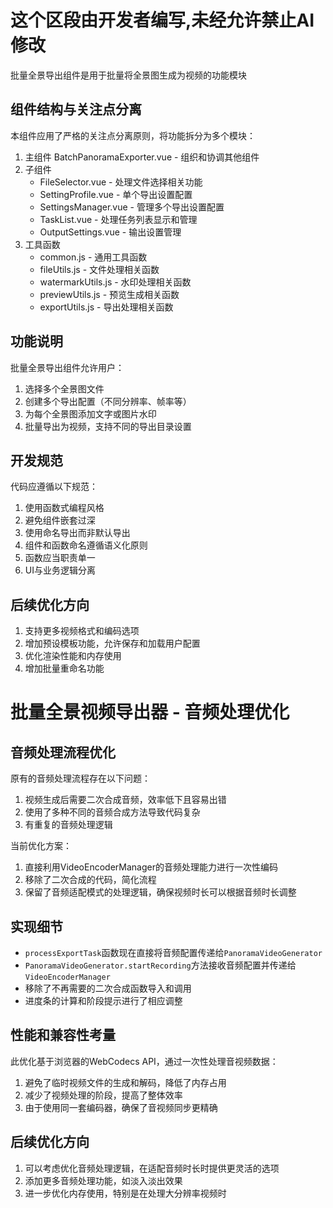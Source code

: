 # 这个区段由开发者编写,未经允许禁止AI修改
批量全景导出组件是用于批量将全景图生成为视频的功能模块

## 组件结构与关注点分离

本组件应用了严格的关注点分离原则，将功能拆分为多个模块：

1. 主组件 BatchPanoramaExporter.vue - 组织和协调其他组件
2. 子组件
   - FileSelector.vue - 处理文件选择相关功能
   - SettingProfile.vue - 单个导出设置配置
   - SettingsManager.vue - 管理多个导出设置配置
   - TaskList.vue - 处理任务列表显示和管理
   - OutputSettings.vue - 输出设置管理
3. 工具函数
   - common.js - 通用工具函数
   - fileUtils.js - 文件处理相关函数
   - watermarkUtils.js - 水印处理相关函数
   - previewUtils.js - 预览生成相关函数
   - exportUtils.js - 导出处理相关函数

## 功能说明

批量全景导出组件允许用户：
1. 选择多个全景图文件
2. 创建多个导出配置（不同分辨率、帧率等）
3. 为每个全景图添加文字或图片水印
4. 批量导出为视频，支持不同的导出目录设置

## 开发规范

代码应遵循以下规范：
1. 使用函数式编程风格
2. 避免组件嵌套过深
3. 使用命名导出而非默认导出
4. 组件和函数命名遵循语义化原则
5. 函数应当职责单一
6. UI与业务逻辑分离

## 后续优化方向

1. 支持更多视频格式和编码选项
2. 增加预设模板功能，允许保存和加载用户配置
3. 优化渲染性能和内存使用
4. 增加批量重命名功能

# 批量全景视频导出器 - 音频处理优化

## 音频处理流程优化

原有的音频处理流程存在以下问题：
1. 视频生成后需要二次合成音频，效率低下且容易出错
2. 使用了多种不同的音频合成方法导致代码复杂
3. 有重复的音频处理逻辑

当前优化方案：
1. 直接利用VideoEncoderManager的音频处理能力进行一次性编码
2. 移除了二次合成的代码，简化流程
3. 保留了音频适配模式的处理逻辑，确保视频时长可以根据音频时长调整

## 实现细节

- `processExportTask`函数现在直接将音频配置传递给`PanoramaVideoGenerator`
- `PanoramaVideoGenerator.startRecording`方法接收音频配置并传递给`VideoEncoderManager`
- 移除了不再需要的二次合成函数导入和调用
- 进度条的计算和阶段提示进行了相应调整

## 性能和兼容性考量

此优化基于浏览器的WebCodecs API，通过一次性处理音视频数据：
1. 避免了临时视频文件的生成和解码，降低了内存占用
2. 减少了视频处理的阶段，提高了整体效率
3. 由于使用同一套编码器，确保了音视频同步更精确

## 后续优化方向

1. 可以考虑优化音频处理逻辑，在适配音频时长时提供更灵活的选项
2. 添加更多音频处理功能，如淡入淡出效果
3. 进一步优化内存使用，特别是在处理大分辨率视频时